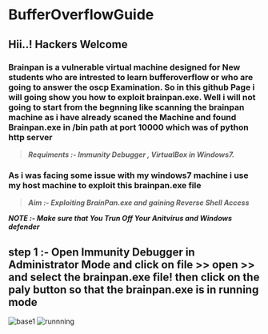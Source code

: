 # BufferOverflowGuide


## Hii..! Hackers Welcome 

### Brainpan is a vulnerable virtual machine designed for New students who are intrested to learn bufferoverflow or who are going to answer the oscp Examination. So in this github Page i will going show you how to exploit brainpan.exe. Well i will not going to start from the begnning like scanning the brainpan machine as i have already scaned the Machine and found Brainpan.exe in /bin path at port 10000 which was of python http server 



>***Requiments :- Immunity Debugger , VirtualBox in Windows7.***



### As i was facing some issue with my windows7 machine i use my host machine to exploit this brainpan.exe file 



>***Aim :- Exploiting BrainPan.exe and gaining Reverse Shell Access***



***NOTE :- Make sure that You Trun Off Your Anitvirus and Windows defender*** 

## step 1 :- Open Immunity Debugger in Administrator Mode and click on file >> open >> and select the brainpan.exe file! then click on the paly button so that the brainpan.exe is in running mode



![base1](https://user-images.githubusercontent.com/102399357/232191877-6de2882f-c0ec-4a07-83a8-48271ea833b1.PNG)
![runnning](https://user-images.githubusercontent.com/102399357/232191959-ab9db141-5b4f-4e98-a922-214048c3bbd5.PNG)
